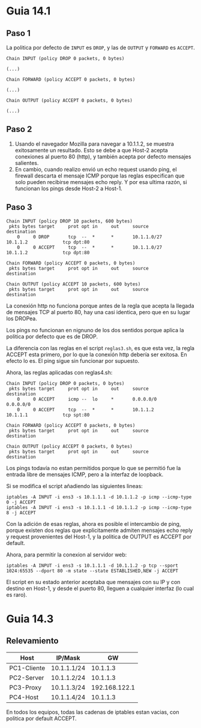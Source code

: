 # Guia 14.1

## Paso 1

La politica por defecto de `INPUT` es `DROP`, y las de `OUTPUT` y `FORWARD` es `ACCEPT`.

```shell
Chain INPUT (policy DROP 0 packets, 0 bytes)

(...)

Chain FORWARD (policy ACCEPT 0 packets, 0 bytes)

(...)

Chain OUTPUT (policy ACCEPT 0 packets, 0 bytes)

(...)

```

## Paso 2

1. Usando el navegador Mozilla para navegar a 10.1.1.2, se muestra exitosamente un resultado. Esto se debe a que Host-2 acepta conexiones al puerto 80 (http), y también acepta por defecto mensajes salientes.
2. En cambio, cuando realizo envió un echo request usando ping, el firewall descarta el mensaje ICMP porque las reglas especifican que solo pueden recibirse mensajes echo reply. Y por esa ultima razón, si funcionan los pings desde Host-2 a Host-1.

## Paso 3

```shell
Chain INPUT (policy DROP 10 packets, 600 bytes)
 pkts bytes target     prot opt in     out     source               destination
    0     0 DROP       tcp  --  *      *       10.1.1.0/27          10.1.1.2             tcp dpt:80
    0     0 ACCEPT     tcp  --  *      *       10.1.1.0/27          10.1.1.2             tcp dpt:80

Chain FORWARD (policy ACCEPT 0 packets, 0 bytes)
 pkts bytes target     prot opt in     out     source               destination

Chain OUTPUT (policy ACCEPT 10 packets, 600 bytes)
 pkts bytes target     prot opt in     out     source               destination
```

La conexión http no funciona porque antes de la regla que acepta la llegada de mensajes TCP al puerto 80, hay una casi identica, pero que en su lugar los DROPea.

Los pings no funcionan en nignuno de los dos sentidos porque aplica la politica por defecto que es de DROP.

La diferencia con las reglas en el script `reglas3.sh`, es que esta vez, la regla ACCEPT esta primero, por lo que la conexión http debería ser exitosa. En efecto lo es. El ping sigue sin funcionar por supuesto.

Ahora, las reglas aplicadas con reglas4.sh:

```shell
Chain INPUT (policy DROP 0 packets, 0 bytes)
 pkts bytes target     prot opt in     out     source               destination
    0     0 ACCEPT     icmp --  lo     *       0.0.0.0/0            0.0.0.0/0
    0     0 ACCEPT     tcp  --  *      *       10.1.1.2             10.1.1.1             tcp spt:80

Chain FORWARD (policy ACCEPT 0 packets, 0 bytes)
 pkts bytes target     prot opt in     out     source               destination

Chain OUTPUT (policy ACCEPT 0 packets, 0 bytes)
 pkts bytes target     prot opt in     out     source               destination
```

Los pings todavía no estan permitidos porque lo que se permitió fue la entrada libre de mensajes ICMP, pero a la interfaz de loopback.

Si se modifica el script añadiendo las siguientes lineas:

```shell
iptables -A INPUT -i ens3 -s 10.1.1.1 -d 10.1.1.2 -p icmp --icmp-type 0 -j ACCEPT
iptables -A INPUT -i ens3 -s 10.1.1.1 -d 10.1.1.2 -p icmp --icmp-type 8 -j ACCEPT
```

Con la adición de esas reglas, ahora es posible el intercambio de ping, porque existen dos reglas que explicitamente admiten mensajes echo reply y request provenientes del Host-1, y la politica de OUTPUT es ACCEPT por default.

Ahora, para permitir la conexion al servidor web:

```shell
iptables -A INPUT -i ens3 -s 10.1.1.1 -d 10.1.1.2 -p tcp --sport 1024:65535 --dport 80 -m state --state ESTABLISHED,NEW -j ACCEPT
```

El script en su estado anterior aceptaba que mensajes con su IP y con destino en Host-1, y desde el puerto 80, lleguen a cualquier interfaz (lo cual es raro).

# Guia 14.3

## Relevamiento

| Host        | IP/Mask     | GW            |
| ----------- | ----------- | ------------- |
| PC1-Cliente | 10.1.1.1/24 | 10.1.1.3      |
| PC2-Server  | 10.1.1.2/24 | 10.1.1.3      |
| PC3-Proxy   | 10.1.1.3/24 | 192.168.122.1 |
| PC4-Host    | 10.1.1.4/24 | 10.1.1.3      |

En todos los equipos, todas las cadenas de iptables estan vacias, con politica por default ACCEPT.

